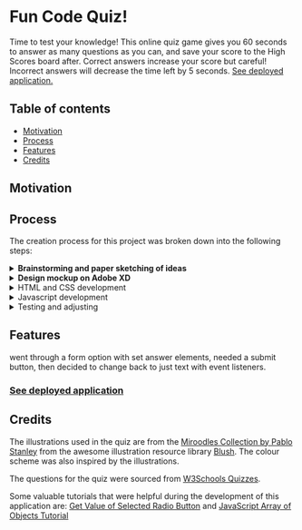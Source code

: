 # Fun Code Quiz!
Time to test your knowledge! This online quiz game gives you 60 seconds to answer as many questions as you can, and save your score to the High Scores board after. Correct answers increase your score but careful! Incorrect answers will decrease the time left by 5 seconds.
[See deployed application.](https://ferwicker.github.io/code-quiz/)

## Table of contents
  - [Motivation](#motivation)
  - [Process](#process)
  - [Features](#features)
  - [Credits](#credits)

## Motivation


## Process
The creation process for this project was broken down into the following steps:
  <details><summary><b>Brainstorming and paper sketching of ideas</b></summary>
<p>As with every project, the first step is doing some brainstorming about possible approaches and putting some ideas down on paper as rough (very rough!) sketches.</p>
<p>This step is essential to create a roadmap for the rest of the project's development, and to get an idea of what the layout will look like.</p>
[images]
</details>

  <details><summary><b>Design mockup on Adobe XD</b></summary>
  <p>As a designer,this is the most fun part! It is where I get to define what the final project will look like (although it is open to changes as becomes necessary). In this step I experiment with colours, images and layouts before ever writing a line of code, and save a ton of time!</p>
  <p>For this project, I used a mobile-first approach for the design to make the coding of the responsive app easier.</p>
  </br>
  <img src='assets/readme-images/XD-design.jpg' alt='XD Mockup'>
  </details>

<details><summary>HTML and CSS development</summary>
  content</details>

<details><summary>Javascript development</summary>
  content</details> 
  
  <details><summary>Testing and adjusting</summary>
  content</details> 
  

## Features

went through a form option with set answer elements, needed a submit button, then decided to change back to just text with event listeners.

### [See deployed application](https://ferwicker.github.io/code-quiz/)

## Credits
The illustrations used in the quiz are from the [Miroodles Collection by Pablo Stanley](https://blush.design/collections/miroodles) from the awesome illustration resource library [Blush](https://blush.design/). The colour scheme was also inspired by the illustrations.

The questions for the quiz were sourced from [W3Schools Quizzes](https://www.w3schools.com/quiztest/).

Some valuable tutorials that were helpful during the development of this application are:
[Get Value of Selected Radio Button](https://www.dyn-web.com/tutorials/forms/radio/get-selected.php) and
[JavaScript Array of Objects Tutorial](https://www.freecodecamp.org/news/javascript-array-of-objects-tutorial-how-to-create-update-and-loop-through-objects-using-js-array-methods/)